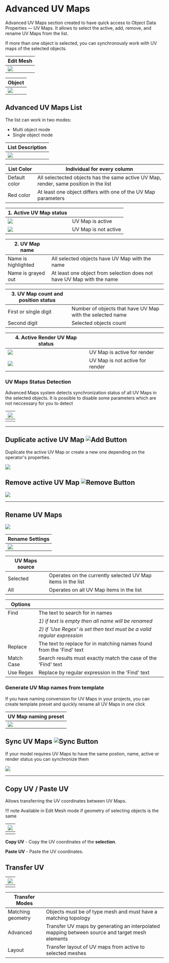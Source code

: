 # Advanced UV Maps
Advanced UV Maps section created to have quick access to Object Data Properties — UV Maps.
It allows to select the active, add, remove, and rename UV Maps from the list.

If more than one object is selected, you can synchronously work with UV maps of the selected objects.

| Edit Mesh |
|---|
| ![](img/screen/adv_uv_map/adv_uv_map.png) |

| Object |
|---|
| ![](img/screen/adv_uv_map/adv_uv_map__obj.png) |

<!-- !!! tip
    Watch the video explaining how **Advanced UV Maps** works.

    <div style="position: relative; width: 100%; height: 0; padding-bottom: 56.25%;">
    <iframe src="https://www.youtube.com/embed/Y7dG2i-FASs?start=541&end=619" style="position: absolute; top: 0; left: 0; width: 100%; height: 100%;" allowfullscreen="" seamless="" frameborder="0"></iframe>
    </div> -->

## Advanced UV Maps List
The list can work in two modes:
- Multi object mode
- Single object mode

| List Description |
|---|
| ![](img/screen/adv_uv_map/multi_preview.png) |

| List Color | Individual for every column |
|---|---|
| Default color | All selectected objects has the same active UV Map, render, same position in the list |
| Red color | At least one object differs with one of the UV Map parameters |

| 1. Active UV Map status | |
|---|---|
| ![](img/screen/adv_uv_map/uvmaps_active.png) | UV Map is active |
| ![](img/screen/adv_uv_map/uvmaps_inactive.png) | UV Map is not active |

| 2. UV Map name | |
|---|---|
| Name is highlighted | All selected objects have UV Map with the name |
| Name is grayed out | At least one object from selection does not have UV Map with the name |

| 3. UV Map count and position status | |
|---|---|
| First or single digit | Number of objects that have UV Map with the selected name |
| Second digit | Selected objects count |

| 4. Active Render UV Map status | |
|---|---|
| ![](img/screen/adv_uv_map/uvmap_active_render.png) | UV Map is active for render |
| ![](img/screen/adv_uv_map/uvmaps_render_not_active.png) | UV Map is not active for render |

### UV Maps Status Detection
Advanced Maps system detects synchronization status of all UV Maps in the selected objects. It is possible to disable some parameters which are not neccessary for you to detect

| ![](img/screen/adv_uv_map/uvmaps_status_detection.png) |
|---|
| |

---
## Duplicate active UV Map ![Add Button](img/icons/plus.png)
Duplicate the active UV Map or create a new one depending on the operator's properties.

![](img/screen/adv_uv_map/duplicate_active_map.png)

## Remove active UV Map ![Remove Button](img/icons/minus.png)
![](img/screen/adv_uv_map/uvmaps_remove.gif)

---
## Rename UV Maps
![](img/screen/adv_uv_map/rename_bake.gif)

| Rename Settings |
|---|
| ![](img/screen/adv_uv_map/uvmaps_rename_preview.png) |

| UV Maps source | |
|---|---|
| Selected | Operates on the currently selected UV Map items in the list |
| All | Operates on all UV Map items in the list |

| Options | |
|---|---|
| Find | The text to search for in names |
| | _1) if text is empty then all name will be renamed_ |
| | _2) if 'Use Regex' is set then text must be a valid regular expression_ |
| Replace | The text to replace for in matching names found from the 'Find' text |
| Match Case | Search results must exactly match the case of the 'Find' text |
| Use Regex | Replace by regular expression in the 'Find' text |

### Generate UV Map names from template
If you have naming convension for UV Maps in your projects, you can create template preset and quickly rename all UV Maps in one click

| UV Map naming preset |
|---|
| ![](img/screen/adv_uv_map/rename_template.gif) |

## Sync UV Maps ![Sync Button](img/icons/adv_uv_sync.png)
If your model requires UV Maps to have the same postion, name, active or render status you can synchronize them

![](img/screen/adv_uv_map/uvmaps_sync.png)

---

## Copy UV / Paste UV

Allows transferring the UV coordinates between UV Maps.

!!! note
    Available in Edit Mesh mode if geometry of selecting objects is the same

| ![](img/screen/adv_uv_map/copy_paste_UV.gif) |
|---|
| |

**Copy UV** - Copy the UV coordinates of the **selection**.

**Paste UV** - Paste the UV coordinates.

## Transfer UV
| ![](img/screen/adv_uv_map/transfer_uv_maps.png) |
|---|
| |

| Transfer Modes | |
|---|---|
| Matching geometry | Objects must be of type mesh and must have a matching topology |
| Advanced | Transfer UV maps by generating an interpolated mapping between source and target mesh elements |
| Layout | Transfer layout of UV maps from active to selected meshes |

